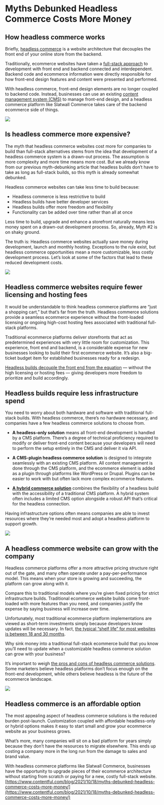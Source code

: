 # Myths Debunked Headless Commerce Costs More Money
## How headless commerce works

Briefly, [headless commerce](https://www.slatwallcommerce.com/resources/downloads/the-complete-guide-to-headless-commerce/) is a website architecture that decouples the front end of your online store from the backend. 

Traditionally, ecommerce websites have taken a [full-stack approach](https://www.w3schools.com/whatis/whatis_fullstack.asp) to development with front end and backend connected and interdependent. Backend code and ecommerce information were directly responsible for how front-end design features and content were presented and performed.

With headless commerce, front-end design elements are no longer coupled to backend code. Instead, businesses can use an existing [content management system (CMS)](https://www.slatwallcommerce.com/resources/articles/why-your-cms-needs-a-facelift/) to manage front-end design, and a headless commerce platform like Slatwall Commerce takes care of the backend ecommerce side of things.

![](https://images.ctfassets.net/fo9twyrwpveg/5YpLceOuc4jumjWTSifqbc/3f741f88a86e769463a9a1392b3201bd/Blog_Icons__2_.png?fm=webp)

## Is headless commerce more expensive?

The myth that headless commerce websites cost more for companies to build than full-stack alternatives stems from the idea that development of a headless commerce system is a drawn-out process. The assumption is more complexity and more time means more cost. But we already know from our previous myth-debunking article that headless builds don’t have to take as long as full-stack builds, so this myth is already somewhat debunked. 

Headless commerce websites can take less time to build because:

-   Headless commerce is less restrictive to build
-   Headless builds have better developer services
-   Headless builds offer more freedom and flexibility
-   Functionality can be added over time rather than all at once

Less time to build, upgrade and enhance a storefront naturally means less money spent on a drawn-out development process. So, already, Myth #2 is on shaky ground. 

The truth is: Headless commerce websites actually save money during development, launch and monthly hosting. Exceptions to the rule exist, but headless commerce opportunities mean a more customizable, less costly development process. Let’s look at some of the factors that lead to these reduced development costs. 

![](https://images.ctfassets.net/fo9twyrwpveg/60RzpdoPiIIZ4i7oWWK4iV/0cfbc1034569f1fa185b453f253a34cf/Blog_Icons__9_.png?fm=webp)

## Headless commerce websites require fewer licensing and hosting fees

It would be understandable to think headless commerce platforms are “just a shopping cart,” but that’s far from the truth. Headless commerce solutions provide a seamless ecommerce experience without the front-loaded licensing or ongoing high-cost hosting fees associated with traditional full-stack platforms. 

Traditional ecommerce platforms deliver storefronts that act as predetermined experiences with very little room for customization. This experience, front end and backend, is a considerable expense for new businesses looking to build their first ecommerce website. It’s also a big-ticket budget item for established businesses ready for a redesign.

[Headless builds decouple the front end from the equation](https://www.forbes.com/sites/forbestechcouncil/2019/06/03/is-headless-commerce-the-solution-for-your-business/?sh=588d0b974503) — without the high licensing or hosting fees — giving developers more freedom to prioritize and build accordingly. 

## Headless builds require less infrastructure spend

You need to worry about both hardware and software with traditional full-stack builds. With headless commerce, there’s no hardware necessary, and companies have a few headless commerce solutions to choose from. 

-   **A headless-only solution** means all front-end development is handled by a CMS platform. There’s a degree of technical proficiency required to modify or deliver front-end content because your developers will need to perform the setup entirely in the CMS and deliver it via API.


-   **A CMS-plugin headless commerce solution** is designed to integrate seamlessly with an existing CMS platform. All content management is done through the CMS platform, and the ecommerce element is added as a plugin through platforms like WordPress or Drupal. Plugins can be easier to work with but often lack more complex ecommerce features. 


-   [**A hybrid commerce solution**](https://www.slatwallcommerce.com/solutions/hybrid-platform/) combines the flexibility of a headless build with the accessibility of a traditional CMS platform. A hybrid system often includes a limited CMS option alongside a robust API that’s critical for the headless connection.

Having infrastructure options often means companies are able to invest resources where they’re needed most and adopt a headless platform to support growth.

![](https://images.ctfassets.net/fo9twyrwpveg/1Sxpag476fyDBhWweP1lUD/757dbfcdc396104ab5a849bdebb303ca/Blog_Icons__10_.png?fm=webp)

## A headless commerce website can grow with the company

Headless commerce platforms offer a more attractive pricing structure right out of the gate, and many often operate under a pay-per-performance model. This means when your store is growing and succeeding, the platform can grow along with it.

Compare this to traditional models where you’re given fixed pricing for strict infrastructure builds. Traditional ecommerce website builds come front-loaded with more features than you need, and companies justify the expense by saying business will increase over time.

Unfortunately, most traditional ecommerce platform implementations are viewed as short-term investments simply because developers know updates will be necessary. In fact, [the typical “shelf life” for most websites is between 18 and 30 months](https://www.business2community.com/web-design/how-often-should-you-redesign-your-website-02161394). 

Why sink money into a traditional full-stack ecommerce build that you know you’ll need to update when a customizable headless commerce solution can grow with your business?

It’s important to weigh [the pros and cons of headless commerce solutions](https://www.semrush.com/blog/going-headless-ecommerce-store/). Some marketers believe headless platforms don’t focus enough on the front-end development, while others believe headless is the future of the ecommerce landscape.

![](https://images.ctfassets.net/fo9twyrwpveg/3mK7P4nlBTehfUpuyWWq57/b112dcac47d99efbcfa945588ae61e7e/IconLibrary_REport.png?fm=webp)

## Headless commerce is an affordable option

The most appealing aspect of headless commerce solutions is the reduced burden post-launch. Customization coupled with affordable headless-only or hybrid options makes it easy to start small and grow your ecommerce website as your business grows.

What’s more, many companies will sit on a bad platform for years simply because they don’t have the resources to migrate elsewhere. This ends up costing a company more in the long run from the damage to sales and brand value. 

With headless commerce platforms like Slatwall Commerce, businesses have the opportunity to upgrade pieces of their ecommerce architecture without starting from scratch or paying for a new, costly full-stack website. 
 [https://www.contentful.com/blog/2021/10/18/myths-debunked-headless-commerce-costs-more-money/](https://www.contentful.com/blog/2021/10/18/myths-debunked-headless-commerce-costs-more-money/)
